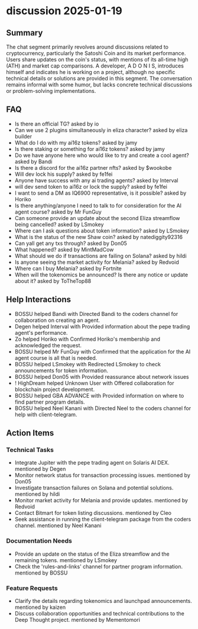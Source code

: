 # discussion 2025-01-19

## Summary
The chat segment primarily revolves around discussions related to cryptocurrency, particularly the Satoshi Coin and its market performance. Users share updates on the coin's status, with mentions of its all-time high (ATH) and market cap comparisons. A developer, A D O N I S, introduces himself and indicates he is working on a project, although no specific technical details or solutions are provided in this segment. The conversation remains informal with some humor, but lacks concrete technical discussions or problem-solving implementations.

## FAQ
- Is there an official TG? asked by io
- Can we use 2 plugins simultaneously in eliza character? asked by eliza builder
- What do I do with my ai16z tokens? asked by jamy
- Is there staking or something for ai16z tokens? asked by jamy
- Do we have anyone here who would like to try and create a cool agent? asked by Bandi
- Is there a discord for the ai16z partner nfts? asked by $wookobe
- Will dev lock his supply? asked by fe1fei
- Anyone have success with any ai trading agents? asked by Interval
- will dev send token to ai16z or lock the supply? asked by fe1fei
- I want to send a DM as IQ6900 representative, is it possible? asked by Horiko
- Is there anything/anyone I need to talk to for consideration for the AI agent course? asked by Mr FunGuy
- Can someone provide an update about the second Eliza streamflow being cancelled? asked by LSmokey
- Where can I ask questions about token information? asked by LSmokey
- What is the status of the new Shaw coin? asked by natediggity92316
- Can yall get any txs through? asked by Don05
- What happened? asked by MintMadCow
- What should we do if transactions are failing on Solana? asked by hildi
- Is anyone seeing the market activity for Melania? asked by Redvoid
- Where can I buy Melania? asked by Fortnite
- When will the tokenomics be announced? Is there any notice or update about it? asked by ToTheTop88

## Help Interactions
- BOSSU helped Bandi with Directed Bandi to the coders channel for collaboration on creating an agent.
- Degen helped Interval with Provided information about the pepe trading agent's performance.
- Zo helped Horiko with Confirmed Horiko's membership and acknowledged the request.
- BOSSU helped Mr FunGuy with Confirmed that the application for the AI agent course is all that is needed.
- BOSSU helped LSmokey with Redirected LSmokey to check announcements for token information.
- BOSSU helped Don05 with Provided reassurance about network issues
- ! HighDream helped Unknown User with Offered collaboration for blockchain project development.
- BOSSU helped GBA ADVANCE with Provided information on where to find partner program details.
- BOSSU helped Neel Kanani with Directed Neel to the coders channel for help with client-telegram.

## Action Items

### Technical Tasks
- Integrate Jupiter with the pepe trading agent on Solaris AI DEX. mentioned by Degen
- Monitor network status for transaction processing issues. mentioned by Don05
- Investigate transaction failures on Solana and potential solutions. mentioned by hildi
- Monitor market activity for Melania and provide updates. mentioned by Redvoid
- Contact Bitmart for token listing discussions. mentioned by Cleo
- Seek assistance in running the client-telegram package from the coders channel. mentioned by Neel Kanani

### Documentation Needs
- Provide an update on the status of the Eliza streamflow and the remaining tokens. mentioned by LSmokey
- Check the 'rules-and-links' channel for partner program information. mentioned by BOSSU

### Feature Requests
- Clarify the details regarding tokenomics and launchpad announcements. mentioned by kaizen
- Discuss collaboration opportunities and technical contributions to the Deep Thought project. mentioned by Mementomori